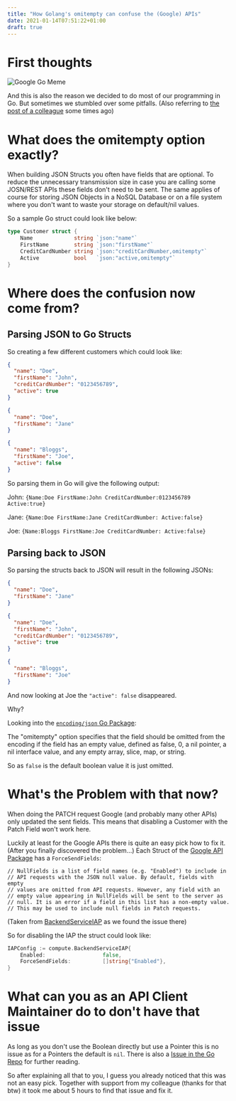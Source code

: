 ```yaml
---
title: "How Golang's omitempty can confuse the (Google) APIs"
date: 2021-01-14T07:51:22+01:00
draft: true
---
```


# First thoughts

![Google Go Meme](/img/golang/GoGoogleMeme.jpg)

And this is also the reason we decided to do most of our programming in Go.
But sometimes we stumbled over some pitfalls. 
(Also referring to [the post of a colleague](https://medium.com/@kunzese/gcp-cloud-nat-golangs-http-client-65528ec86e) some times ago)

# What does the omitempty option exactly?

When building JSON Structs you often have fields that are optional.
To reduce the unnecessary transmission size in case you are calling some JOSN/REST APIs these fields don't need to be sent.
The same applies of course for storing JSON Objects in a NoSQL Database or on a file system where you don't want to waste your storage on default/nil values.

So a sample Go struct could look like below:

```go
type Customer struct {
    Name             string `json:"name"`
    FirstName        string `json:"firstName"`
    CreditCardNumber string `json:"creditCardNumber,omitempty"`
    Active           bool   `json:"active,omitempty"`
}
```

# Where does the confusion now come from?

## Parsing JSON to Go Structs

So creating a few different customers which could look like:

```json
{
  "name": "Doe",
  "firstName": "John",
  "creditCardNumber": "0123456789",
  "active": true
}
```

```json
{
  "name": "Doe",
  "firstName": "Jane"
}
```

```json
{
  "name": "Bloggs",
  "firstName": "Joe",
  "active": false
}
```

So parsing them in Go will give the following output:

John: `{Name:Doe FirstName:John CreditCardNumber:0123456789 Active:true}`

Jane: `{Name:Doe FirstName:Jane CreditCardNumber: Active:false}`

Joe: `{Name:Bloggs FirstName:Joe CreditCardNumber: Active:false}`

## Parsing back to JSON

So parsing the structs back to JSON will result in the following JSONs:

```json
{
  "name": "Doe",
  "firstName": "Jane"
}
```

```json
{
  "name": "Doe",
  "firstName": "John",
  "creditCardNumber": "0123456789",
  "active": true
}
```

```json
{
  "name": "Bloggs",
  "firstName": "Joe"
}
```

And now looking at Joe the `"active": false` disappeared.

Why?

Looking into the [`encoding/json` Go Package](https://golang.org/pkg/encoding/json/#Marshal):

The "omitempty" option specifies that the field should be omitted from the encoding if the field has an empty value, defined as false, 0, a nil pointer, a nil interface value, and any empty array, slice, map, or string.

So as `false` is the default boolean value it is just omitted.

# What's the Problem with that now?

When doing the PATCH request Google (and probably many other APIs) only updated the sent fields.
This means that disabling a Customer with the Patch Field won't work here.

Luckily at least for the Google APIs there is quite an easy pick how to fix it.
(After you finally discovered the problem...)
Each Struct of the [Google API Package](https://pkg.go.dev/google.golang.org/api) has a `ForceSendFields`:

```
// NullFields is a list of field names (e.g. "Enabled") to include in
// API requests with the JSON null value. By default, fields with empty
// values are omitted from API requests. However, any field with an
// empty value appearing in NullFields will be sent to the server as
// null. It is an error if a field in this list has a non-empty value.
// This may be used to include null fields in Patch requests.
```

(Taken from [BackendServiceIAP](https://pkg.go.dev/google.golang.org/api/compute/v1#BackendServiceIAP) as we found the issue there)

So for disabling the IAP the struct could look like:

```go
IAPConfig := compute.BackendServiceIAP{
    Enabled:                  false,
    ForceSendFields:          []string{"Enabled"},
}
```

# What can you as an API Client Maintainer do to don't have that issue

As long as you don't use the Boolean directly but use a Pointer this is no issue as for a Pointers the default is `nil`.
There is also a [Issue in the Go Repo](https://github.com/golang/go/issues/13284) for further reading.

So after explaining all that to you, I guess you already noticed that this was not an easy pick.
Together with support from my colleague (thanks for that btw) it took me about 5 hours to find that issue and fix it.
